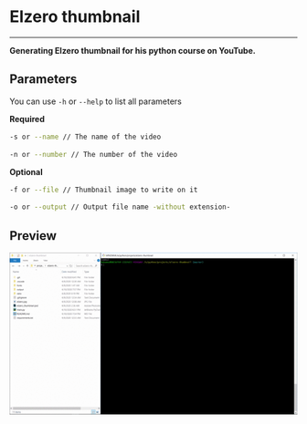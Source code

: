 # Elzero thumbnail
------------------
**Generating Elzero thumbnail for his python course on YouTube.**


## Parameters
You can use `-h` or `--help` to list all parameters


**Required**
```bash
-s or --name // The name of the video
```

```bash
-n or --number // The number of the video
```

**Optional**

```bash
-f or --file // Thumbnail image to write on it
```

```bash
-o or --output // Output file name -without extension-
```

## Preview
![elzero thumbnail script](screenshots/preview.gif)



